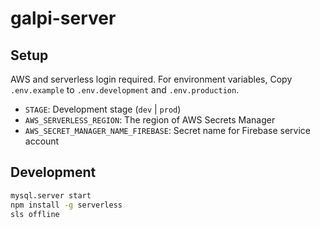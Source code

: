 # galpi-server

## Setup

AWS and serverless login required. For environment variables, Copy `.env.example` to `.env.development` and `.env.production`.

-   `STAGE`: Development stage (`dev` | `prod`)
-   `AWS_SERVERLESS_REGION`: The region of AWS Secrets Manager
-   `AWS_SECRET_MANAGER_NAME_FIREBASE`: Secret name for Firebase service account

## Development

```sh
mysql.server start
npm install -g serverless
sls offline
```

